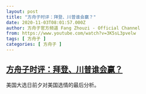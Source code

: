 ```yaml
---
layout: post
title: "方舟子时评：拜登、川普谁会赢？"
date: 2020-11-03T08:01:57.000Z
author: 方舟子官方频道 Fang Zhouzi - Official Channel
from: https://www.youtube.com/watch?v=3K5sL3pvelw
tags: [ 方舟子 ]
categories: [ 方舟子 ]
---
```

<!--1604390517000-->
[方舟子时评：拜登、川普谁会赢？](https://www.youtube.com/watch?v=3K5sL3pvelw)
------

<div>
美国大选日前夕对美国选情的最后分析。
</div>
